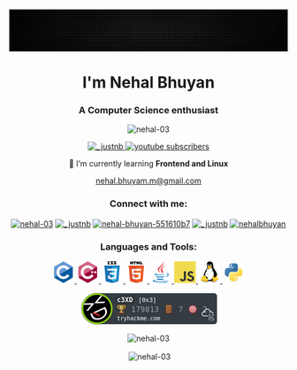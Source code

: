 <p align="center">&nbsp;<a href="https://bit.ly/portfolio_justnb"><img align="center" src="hour.gif" alt="Nehal Bhuyan@instagram" /></a></p>
<h1 align="center">I'm Nehal Bhuyan</h1>
<h3 align="center">A Computer Science enthusiast</h3>

<p align="center"> <img src="https://komarev.com/ghpvc/?username=nehal-03&label=Profile%20views&color=0e75b6&style=flat" alt="nehal-03" /> </p>
<p align="center"> <a href="https://twitter.com/_justnb" target="blank"><img src="https://img.shields.io/twitter/follow/_justnb?logo=twitter&style=for-the-badge" alt="_justnb" /></a><a href="https://www.youtube.com/channel/UCVNckp365xS3BCyyakYoU5A">
 <img ?style=for-the-badge alt="youtube subscribers" src="https://github-readme-youtube-stats.herokuapp.com/subscribers/index.php?id=UCVNckp365xS3BCyyakYoU5A&key=AIzaSyDnm3NLuJDUffJCn5qjHwpZtU7FuL987c0"/>
</a>
</p>

<p align="center">🌱 I’m currently learning <strong>Frontend and Linux</strong></p>
<p align="center"><a href="mailto:nehal.bhuyam.m@gmail.com">nehal.bhuyam.m@gmail.com</a></p>
<h3 align="center">Connect with me:</h3>
<p align="center">
<a href="https://codepen.io/nehal-03" target="blank"><img align="center" src="https://raw.githubusercontent.com/rahuldkjain/github-profile-readme-generator/master/src/images/icons/Social/codepen.svg" alt="nehal-03" height="30" width="40" /></a>
<a href="https://twitter.com/_justnb" target="blank"><img align="center" src="https://raw.githubusercontent.com/rahuldkjain/github-profile-readme-generator/master/src/images/icons/Social/twitter.svg" alt="_justnb" height="30" width="40" /></a>
<a href="https://linkedin.com/in/nehal-bhuyan-551610b7" target="blank"><img align="center" src="https://raw.githubusercontent.com/rahuldkjain/github-profile-readme-generator/master/src/images/icons/Social/linked-in-alt.svg" alt="nehal-bhuyan-551610b7" height="30" width="40" /></a>
<a href="https://instagram.com/_justnb" target="blank"><img align="center" src="https://raw.githubusercontent.com/rahuldkjain/github-profile-readme-generator/master/src/images/icons/Social/instagram.svg" alt="_justnb" height="30" width="40" /></a>
<a href="https://www.youtube.com/c/nehalbhuyan" target="blank"><img align="center" src="https://raw.githubusercontent.com/rahuldkjain/github-profile-readme-generator/master/src/images/icons/Social/youtube.svg" alt="nehalbhuyan" height="30" width="40" /></a>
</p>

<h3 align="center">Languages and Tools:</h3>
<p align="center"> <a href="https://www.cprogramming.com/" target="_blank" rel="noreferrer"> <img src="https://raw.githubusercontent.com/devicons/devicon/master/icons/c/c-original.svg" alt="c" width="40" height="40"/> </a> <a href="https://www.w3schools.com/cpp/" target="_blank" rel="noreferrer"> <img src="https://raw.githubusercontent.com/devicons/devicon/master/icons/cplusplus/cplusplus-original.svg" alt="cplusplus" width="40" height="40"/> </a> <a href="https://www.w3schools.com/css/" target="_blank" rel="noreferrer"> <img src="https://raw.githubusercontent.com/devicons/devicon/master/icons/css3/css3-original-wordmark.svg" alt="css3" width="40" height="40"/> </a> <a href="https://www.w3.org/html/" target="_blank" rel="noreferrer"> <img src="https://raw.githubusercontent.com/devicons/devicon/master/icons/html5/html5-original-wordmark.svg" alt="html5" width="40" height="40"/> </a> <a href="https://www.java.com" target="_blank" rel="noreferrer"> <img src="https://raw.githubusercontent.com/devicons/devicon/master/icons/java/java-original.svg" alt="java" width="40" height="40"/> </a> <a href="https://developer.mozilla.org/en-US/docs/Web/JavaScript" target="_blank" rel="noreferrer"> <img src="https://raw.githubusercontent.com/devicons/devicon/master/icons/javascript/javascript-original.svg" alt="javascript" width="40" height="40"/> </a> <a href="https://www.linux.org/" target="_blank" rel="noreferrer"> <img src="https://raw.githubusercontent.com/devicons/devicon/master/icons/linux/linux-original.svg" alt="linux" width="40" height="40"/> </a> <a href="https://www.python.org" target="_blank" rel="noreferrer"> <img src="https://raw.githubusercontent.com/devicons/devicon/master/icons/python/python-original.svg" alt="python" width="40" height="40"/> </a> </p>
<p align="center">&nbsp;<a href="https://tryhackme.com/p/c3XD"><img align="center" src="c3XD.png" alt="c3XD@THM" /></a></p>
<p align="center"><img align="center" src="https://github-readme-streak-stats.herokuapp.com/?user=nehal-03&" alt="nehal-03" /></p>
<p align="center">&nbsp;<img align="center" src="https://github-readme-stats.vercel.app/api?username=nehal-03&show_icons=true&locale=en" alt="nehal-03" /></p>

